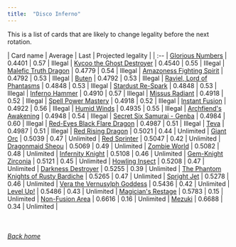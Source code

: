 ```yaml
---
title:  "Disco Inferno"
---
```


This is a list of cards that are likely to change legality before the next rotation.

| Card name | Average | Last | Projected legality |
| :-- |
[Glorious Numbers](https://db.ygoprodeck.com/card/?search=Glorious%20Numbers) | 0.4401 | 0.57 | Illegal |
[Kycoo the Ghost Destroyer](https://db.ygoprodeck.com/card/?search=Kycoo%20the%20Ghost%20Destroyer) | 0.4540 | 0.55 | Illegal |
[Malefic Truth Dragon](https://db.ygoprodeck.com/card/?search=Malefic%20Truth%20Dragon) | 0.4779 | 0.54 | Illegal |
[Amazoness Fighting Spirit](https://db.ygoprodeck.com/card/?search=Amazoness%20Fighting%20Spirit) | 0.4792 | 0.53 | Illegal |
[Buten](https://db.ygoprodeck.com/card/?search=Buten) | 0.4792 | 0.53 | Illegal |
[Raviel, Lord of Phantasms](https://db.ygoprodeck.com/card/?search=Raviel,%20Lord%20of%20Phantasms) | 0.4848 | 0.53 | Illegal |
[Stardust Re-Spark](https://db.ygoprodeck.com/card/?search=Stardust%20Re-Spark) | 0.4848 | 0.53 | Illegal |
[Inferno Hammer](https://db.ygoprodeck.com/card/?search=Inferno%20Hammer) | 0.4910 | 0.57 | Illegal |
[Missus Radiant](https://db.ygoprodeck.com/card/?search=Missus%20Radiant) | 0.4918 | 0.52 | Illegal |
[Spell Power Mastery](https://db.ygoprodeck.com/card/?search=Spell%20Power%20Mastery) | 0.4918 | 0.52 | Illegal |
[Instant Fusion](https://db.ygoprodeck.com/card/?search=Instant%20Fusion) | 0.4922 | 0.56 | Illegal |
[Humid Winds](https://db.ygoprodeck.com/card/?search=Humid%20Winds) | 0.4935 | 0.55 | Illegal |
[Archfiend's Awakening](https://db.ygoprodeck.com/card/?search=Archfiend's%20Awakening) | 0.4948 | 0.54 | Illegal |
[Secret Six Samurai - Genba](https://db.ygoprodeck.com/card/?search=Secret%20Six%20Samurai%20-%20Genba) | 0.4984 | 0.60 | Illegal |
[Red-Eyes Black Flare Dragon](https://db.ygoprodeck.com/card/?search=Red-Eyes%20Black%20Flare%20Dragon) | 0.4987 | 0.51 | Illegal |
[Teva](https://db.ygoprodeck.com/card/?search=Teva) | 0.4987 | 0.51 | Illegal |
[Red Rising Dragon](https://db.ygoprodeck.com/card/?search=Red%20Rising%20Dragon) | 0.5021 | 0.44 | Unlimited |
[Giant Orc](https://db.ygoprodeck.com/card/?search=Giant%20Orc) | 0.5039 | 0.47 | Unlimited |
[Red Sprinter](https://db.ygoprodeck.com/card/?search=Red%20Sprinter) | 0.5047 | 0.42 | Unlimited |
[Dragonmaid Sheou](https://db.ygoprodeck.com/card/?search=Dragonmaid%20Sheou) | 0.5069 | 0.49 | Unlimited |
[Zombie World](https://db.ygoprodeck.com/card/?search=Zombie%20World) | 0.5082 | 0.48 | Unlimited |
[Infernity Knight](https://db.ygoprodeck.com/card/?search=Infernity%20Knight) | 0.5108 | 0.46 | Unlimited |
[Gem-Knight Zirconia](https://db.ygoprodeck.com/card/?search=Gem-Knight%20Zirconia) | 0.5121 | 0.45 | Unlimited |
[Howling Insect](https://db.ygoprodeck.com/card/?search=Howling%20Insect) | 0.5208 | 0.47 | Unlimited |
[Darkness Destroyer](https://db.ygoprodeck.com/card/?search=Darkness%20Destroyer) | 0.5255 | 0.39 | Unlimited |
[The Phantom Knights of Rusty Bardiche](https://db.ygoprodeck.com/card/?search=The%20Phantom%20Knights%20of%20Rusty%20Bardiche) | 0.5265 | 0.47 | Unlimited |
[Spright Jet](https://db.ygoprodeck.com/card/?search=Spright%20Jet) | 0.5278 | 0.46 | Unlimited |
[Vera the Vernusylph Goddess](https://db.ygoprodeck.com/card/?search=Vera%20the%20Vernusylph%20Goddess) | 0.5436 | 0.42 | Unlimited |
[Level Up!](https://db.ygoprodeck.com/card/?search=Level%20Up!) | 0.5486 | 0.43 | Unlimited |
[Magician's Restage](https://db.ygoprodeck.com/card/?search=Magician's%20Restage) | 0.5783 | 0.15 | Unlimited |
[Non-Fusion Area](https://db.ygoprodeck.com/card/?search=Non-Fusion%20Area) | 0.6616 | 0.16 | Unlimited |
[Mezuki](https://db.ygoprodeck.com/card/?search=Mezuki) | 0.6688 | 0.34 | Unlimited |

<br>

###### [Back home](index)